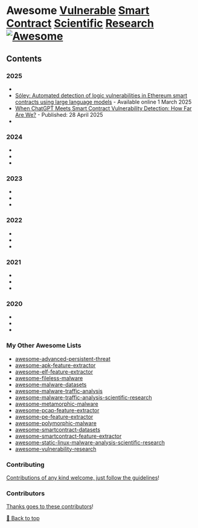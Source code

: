 # Awesome [Vulnerable](https://csrc.nist.gov/glossary/term/smart_contract) [Smart Contract](https://en.wikipedia.org/wiki/Smart_contract) [Scientific](https://scholar.google.com/scholar?q=%22vulnerable+smart+contracts%22&hl=en&as_sdt=0%2C5&as_vis=1&as_ylo=2020&as_yhi=) [Research](https://owasp.org/www-project-smart-contract-top-10/) [![Awesome](https://awesome.re/badge.svg)](https://awesome.re)

## Contents

### 2025
-
- [Sóley: Automated detection of logic vulnerabilities in Ethereum smart contracts using large language models](https://www.sciencedirect.com/science/article/pii/S0164121225000743) - Available online 1 March 2025
- [When ChatGPT Meets Smart Contract Vulnerability Detection: How Far Are We?](https://dl.acm.org/doi/full/10.1145/3702973) - Published: 28 April 2025
- 

### 2024
-
-
-

### 2023
-
-
-

### 2022
-
- 
-

### 2021
-
-
-

### 2020
-
-
-

### My Other Awesome Lists

* [awesome-advanced-persistent-threat](https://github.com/cybersecurity-dev/awesome-advanced-persistent-threat)
* [awesome-apk-feature-extractor](https://github.com/cybersecurity-dev/awesome-apk-feature-extractor)
* [awesome-elf-feature-extractor](https://github.com/cybersecurity-dev/awesome-elf-feature-extractor)
* [awesome-fileless-malware](https://github.com/cybersecurity-dev/awesome-fileless-malware)
* [awesome-malware-datasets](https://github.com/cybersecurity-dev/awesome-malware-datasets)
* [awesome-malware-traffic-analysis](https://github.com/cybersecurity-dev/awesome-malware-traffic-analysis)
* [awesome-malware-traffic-analysis-scientific-research](https://github.com/cybersecurity-dev/awesome-malware-traffic-analysis-scientific-research)
* [awesome-metamorphic-malware](https://github.com/cybersecurity-dev/awesome-metamorphic-malware)
* [awesome-pcap-feature-extractor](https://github.com/cybersecurity-dev/awesome-pcap-feature-extractor)
* [awesome-pe-feature-extractor](https://github.com/cybersecurity-dev/awesome-pe-feature-extractor)
* [awesome-polymorphic-malware](https://github.com/cybersecurity-dev/awesome-polymorphic-malware)
* [awesome-smartcontract-datasets](https://github.com/cybersecurity-dev/awesome-smartcontract-datasets)
* [awesome-smartcontract-feature-extractor](https://github.com/cybersecurity-dev/awesome-smartcontract-feature-extractor)
* [awesome-static-linux-malware-analysis-scientific-research](https://github.com/cybersecurity-dev/awesome-static-linux-malware-analysis-scientific-research)
* [awesome-vulnerability-research](https://github.com/cybersecurity-dev/awesome-vulnerability-research)

### Contributing

[Contributions of any kind welcome, just follow the guidelines](contributing.md)!

### Contributors

[Thanks goes to these contributors](https://github.com/cybersecurity-dev/awesome-vulnerable-smart-contract-scientific-research/graphs/contributors)!

[🔼 Back to top](#awesome-vulnerable-smart-contract-scientific-research-)
